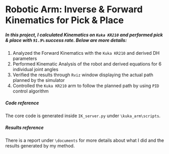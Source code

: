 # Robotic Arm: Inverse & Forward Kinematics for Pick & Place

##### In this project, I calculated Kinematics on `Kuka KR210` and performed pick & place with `91.9%` success rate. Below are more details:
1. Analyzed the Forward Kinematics with the `Kuka KR210` and derived DH parameters
2. Performed Kinematic Analysis of the robot and derived equations for 6 individual joint angles
3. Verified the results through `Rviz` window displaying the actual path planned by the simulator
4. Controlled the `Kuka KR210` arm to follow the planned path by using `PID` control algorithm

##### Code reference

The core code is generated inside `IK_server.py` under `\kuka_arm\scripts`.

##### Results reference

There is a report under `\documents` for more details about what I did and the results generated by my method.